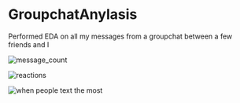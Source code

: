 # GroupchatAnylasis
Performed EDA on all my messages from a groupchat between a few friends and I

![message_count](https://user-images.githubusercontent.com/94769763/183778801-3e3ee847-5c71-42b3-8edf-059151fe8233.png)

![reactions](https://user-images.githubusercontent.com/94769763/183778810-3b400a89-4700-433b-8c78-b25cea8f980b.png)

![when people text the most](https://user-images.githubusercontent.com/94769763/183778813-34d746f4-21f8-4452-bbe9-c876503c47d7.png)
